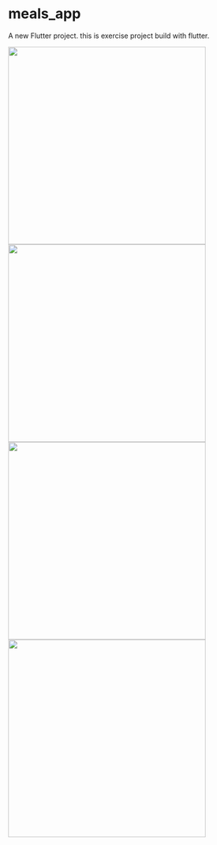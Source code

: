 # meals_app

A new Flutter project.
this is exercise project build with flutter.

<div><img src="https://user-images.githubusercontent.com/26977229/104086610-ffc58a80-528b-11eb-975a-06ca94d9d2d1.jpg" height="400" />
<img src="https://user-images.githubusercontent.com/26977229/104086608-fe945d80-528b-11eb-89f8-1b148c5fd7cf.jpg" height="400" />
<img src="https://user-images.githubusercontent.com/26977229/104086606-fd633080-528b-11eb-9d69-009f22e1b26e.jpg" height="400" />
<img src="https://user-images.githubusercontent.com/26977229/104086609-ff2cf400-528b-11eb-9e28-56372329571e.jpg" height="400" /></div>

